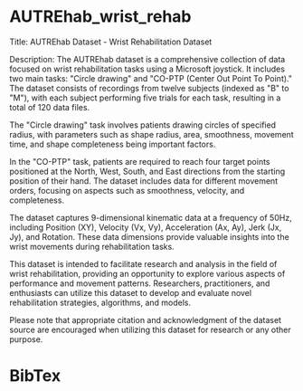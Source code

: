 # AUTREhab_wrist_rehab
Title: AUTREhab Dataset - Wrist Rehabilitation Dataset

Description: The AUTREhab dataset is a comprehensive collection of data focused on wrist rehabilitation tasks using a Microsoft joystick. It includes two main tasks: "Circle drawing" and "CO-PTP (Center Out Point To Point)." The dataset consists of recordings from twelve subjects (indexed as "B" to "M"), with each subject performing five trials for each task, resulting in a total of 120 data files.

The "Circle drawing" task involves patients drawing circles of specified radius, with parameters such as shape radius, area, smoothness, movement time, and shape completeness being important factors.

In the "CO-PTP" task, patients are required to reach four target points positioned at the North, West, South, and East directions from the starting position of their hand. The dataset includes data for different movement orders, focusing on aspects such as smoothness, velocity, and completeness.

The dataset captures 9-dimensional kinematic data at a frequency of 50Hz, including Position (XY), Velocity (Vx, Vy), Acceleration (Ax, Ay), Jerk (Jx, Jy), and Rotation. These data dimensions provide valuable insights into the wrist movements during rehabilitation tasks.

This dataset is intended to facilitate research and analysis in the field of wrist rehabilitation, providing an opportunity to explore various aspects of performance and movement patterns. Researchers, practitioners, and enthusiasts can utilize this dataset to develop and evaluate novel rehabilitation strategies, algorithms, and models.

Please note that appropriate citation and acknowledgment of the dataset source are encouraged when utilizing this dataset for research or any other purpose.


# BibTex
